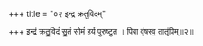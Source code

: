 +++
title = "०२ इन्द्र क्रतुविदम्"

+++
इन्द्र॑ क्रतु॒विदं॑ सु॒तं सोमं॑ हर्य पुरुष्टुत । पिबा वृ॑षस्व॒ तातृ॑पिम्॥२॥  
